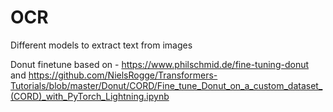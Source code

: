 # OCR
Different models to extract text from images

Donut finetune based on - https://www.philschmid.de/fine-tuning-donut and https://github.com/NielsRogge/Transformers-Tutorials/blob/master/Donut/CORD/Fine_tune_Donut_on_a_custom_dataset_(CORD)_with_PyTorch_Lightning.ipynb
